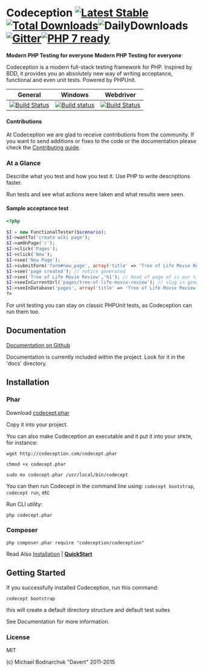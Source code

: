 # Codeception [![Latest Stable](https://poser.pugx.org/Codeception/Codeception/version.png)](https://packagist.org/packages/Codeception/Codeception)[![Total Downloads](https://poser.pugx.org/codeception/codeception/downloads.png)](https://packagist.org/packages/codeception/codeception)![DailyDownloads](https://img.shields.io/packagist/dd/codeception/codeception.svg)[![Gitter](https://badges.gitter.im/Join%20Chat.svg)](https://gitter.im/Codeception/Codeception?utm_source=badge&utm_medium=badge&utm_campaign=pr-badge&utm_content=badge)[![PHP 7 ready](http://php7ready.timesplinter.ch/Codeception/Codeception/badge.svg)](https://travis-ci.org/codeception/codeception})


**Modern PHP Testing for everyone** 
**Modern PHP Testing for everyone** 

Codeception is a modern full-stack testing framework for PHP.
Inspired by BDD, it provides you an absolutely new way of writing acceptance, functional and even unit tests.
Powered by PHPUnit.

| General |  Windows |  Webdriver  |
| ------- | -------- | -------- |
| [![Build Status](https://secure.travis-ci.org/Codeception/Codeception.png?branch=2.1)](http://travis-ci.org/Codeception/Codeception) | [![Build status](https://ci.appveyor.com/api/projects/status/ntjj9i4y67d1rb7y/branch/2.0?svg=true)](https://ci.appveyor.com/project/DavertMik/codeception/branch/2.1) | [![Build Status](https://semaphoreci.com/api/v1/codeception/codeception/branches/master/shields_badge.svg)](https://semaphoreci.com/codeception/codeception)


#### Contributions

At Codeception we are glad to receive contributions from the community. If you want to send additions or fixes to the code or the documentation please check the [Contributing guide](https://github.com/Codeception/Codeception/blob/2.0/CONTRIBUTING.md).

### At a Glance

Describe what you test and how you test it. Use PHP to write descriptions faster.

Run tests and see what actions were taken and what results were seen.

#### Sample acceptance test

``` php
<?php

$I = new FunctionalTester($scenario);
$I->wantTo('create wiki page');
$I->amOnPage('/');
$I->click('Pages');
$I->click('New');
$I->see('New Page');
$I->submitForm('form#new_page', array('title' => 'Tree of Life Movie Review','body' => "Next time don't let Hollywood create art-house!"));
$I->see('page created'); // notice generated
$I->see('Tree of Life Movie Review','h1'); // head of page of is our title
$I->seeInCurrentUrl('pages/tree-of-life-movie-review'); // slug is generated
$I->seeInDatabase('pages', array('title' => 'Tree of Life Movie Review')); // data is stored in database
?>
```

For unit testing you can stay on classic PHPUnit tests, as Codeception can run them too.

## Documentation

[Documentation on Github](https://github.com/Codeception/Codeception/tree/master/docs)

Documentation is currently included within the project. Look for it in the 'docs' directory.

## Installation

### Phar

Download [codecept.phar](http://codeception.com/codecept.phar)

Copy it into your project.

You can also make Codeception an executable and it put it into your `$PATH`, for instance:

```
wget http://codeception.com/codecept.phar

chmod +x codecept.phar

sudo mv codecept.phar /usr/local/bin/codecept

```

You can then run Codecept in the command line using: `codecept bootstrap`, `codecept run`, etc


Run CLI utility:

```
php codecept.phar
```

### Composer

```
php composer.phar require "codeception/codeception"
```

Read Also [Installation](http://codeception.com/install) | **[QuickStart](http://codeception.com/quickstart)**

## Getting Started

If you successfully installed Codeception, run this command:

```
codecept bootstrap
```

this will create a default directory structure and default test suites

See Documentation for more information.

### License
MIT

(c) Michael Bodnarchuk "Davert"
2011-2015

